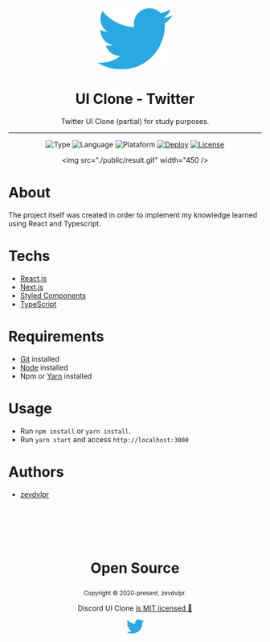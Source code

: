 <div align="center">  
  <img src="./public/logo.png" width="150"/>
  
  <h1>UI Clone - Twitter</h1>
  
  <p>Twitter UI Clone (partial) for study purposes.</p>
  
  <hr />
  
  ![Type](https://img.shields.io/static/v1?label=type&message=ui%20clone&color=orange)
  ![Language](https://img.shields.io/static/v1?label=language&message=typescript&color=blue)
  ![Plataform](https://img.shields.io/static/v1?label=plataform&message=web&color=blueviolet)
  [![Deploy](https://img.shields.io/static/v1?label=deploy&message=vercel&color=brightgreen)](https://twitter-clone-zevdvlpr.vercel.app/)
  [![License](https://img.shields.io/github/license/zevdvlpr/twitter-clone?color=red&label=license)](https://github.com/zevdvlpr/twitter-clone/tree/master/LICENSE)  
  
  <img src="./public/result.gif" width="450 />
</div>

# About

The project itself was created in order to implement my knowledge learned using React and Typescript.

# Techs

 - [React.js](https://reactjs.org/)
 - [Next.js](https://nextjs.org/)
 - [Styled Components](https://styled-components.com/)
 - [TypeScript](https://www.typescriptlang.org/)

# Requirements

- [Git](https://git-scm.com/) installed
- [Node](https://node.js.org/) installed
- Npm or [Yarn](https://yarnpkg.com/) installed

# Usage

- Run `npm install` or `yarn install`.
- Run `yarn start` and access `http://localhost:3000`

# Authors

- [zevdvlpr](https://github.com/zevdvlpr)

<br>
<br>
<br>
<br>

<div align="center">
  <h1>Open Source</h1>
  <sub>Copyright © 2020-present, zevdvlpr.</sub>
  <p>Discord UI Clone <a href="https://github.com/zevdvlpr/twitter-clone/tree/master/LICENSE">is MIT licensed 💖</a></p>
  <img src="./public/logo.png" width="35"/>
</div>
